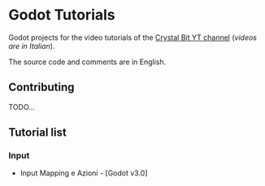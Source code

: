 # Godot Tutorials

Godot projects for the video tutorials of 
the [Crystal Bit YT channel](https://www.youtube.com/channel/UCFVgUrvckqp0i_pbCj3wjfA) (*videos are in Italian*).

The source code and comments are in English.

## Contributing

TODO...

## Tutorial list

### Input

- Input Mapping e Azioni - [Godot v3.0]
 
